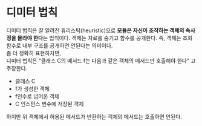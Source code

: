 # 디미터 법칙
디미터 법칙은 잘 알려진 휴리스틱(heuristic)으로 **모듈은 자신이 조작하는 객체의 속사정을 몰라야 한다**는 법칙이다. 객체는 자료를 숨기고 함수를 공개한다. 즉, 객체는 조회함수로 내부 구조를 공개하면 안된다는 의미이다.  
좀 더 정확히 표현하자면,  
디미터 법칙은 "클래스 C의 메서드 f는 다음과 같은 객체의 메서드만 호출해야 한다" 고 주장한다.

- 클래스 C
- f가 생성한 객체
- f인수로 넘어온 객체
- C 인스턴스 변수에 저장된 객체

하지만 위 객체에서 허용된 메서드가 반환하는 객체의 메서드는 호출하면 안된다. 
